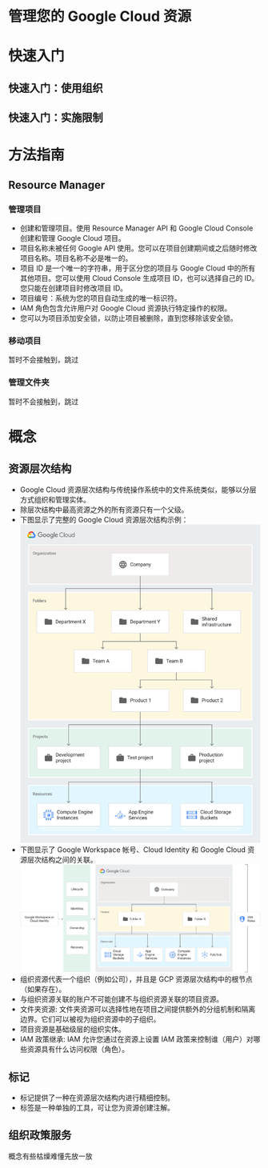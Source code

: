 # 管理您的 Google Cloud 资源
# 快速入门
## 快速入门：使用组织
## 快速入门：实施限制

# 方法指南
## Resource Manager
### 管理项目
* 创建和管理项目。使用 Resource Manager API 和 Google Cloud Console 创建和管理 Google Cloud 项目。
* 项目名称未被任何 Google API 使用。您可以在项目创建期间或之后随时修改项目名称。项目名称不必是唯一的。
* 项目 ID 是一个唯一的字符串，用于区分您的项目与 Google Cloud 中的所有其他项目。您可以使用 Cloud Console 生成项目 ID，也可以选择自己的 ID。您只能在创建项目时修改项目 ID。
* 项目编号：系统为您的项目自动生成的唯一标识符。
* IAM 角色包含允许用户对 Google Cloud 资源执行特定操作的权限。
* 您可以为项目添加安全锁，以防止项目被删除，直到您移除该安全锁。

### 移动项目
暂时不会接触到，跳过

### 管理文件夹
暂时不会接触到，跳过

# 概念
## 资源层次结构
* Google Cloud 资源层次结构与传统操作系统中的文件系统类似，能够以分层方式组织和管理实体。
* 除层次结构中最高资源之外的所有资源只有一个父级。
* 下图显示了完整的 Google Cloud 资源层次结构示例：![cloud-hierarchy](../images/cloud-hierarchy.svg)
* 下图显示了 Google Workspace 帐号、Cloud Identity 和 Google Cloud 资源层次结构之间的关联。 ![cloud-hierarchy-workspace](../images/cloud-hierarchy-workspace.svg)
* 组织资源代表一个组织（例如公司），并且是 GCP 资源层次结构中的根节点（如果存在）。
* 与组织资源关联的账户不可能创建不与组织资源关联的项目资源。
* 文件夹资源: 文件夹资源可以选择性地在项目之间提供额外的分组机制和隔离边界。它们可以被视为组织资源中的子组织。
* 项目资源是基础级层的组织实体。
* IAM 政策继承: IAM 允许您通过在资源上设置 IAM 政策来控制谁（用户）对哪些资源具有什么访问权限（角色）。

## 标记
* 标记提供了一种在资源层次结构内进行精细控制。
* 标签是一种单独的工具，可让您为资源创建注解。

## 组织政策服务
概念有些枯燥难懂先放一放